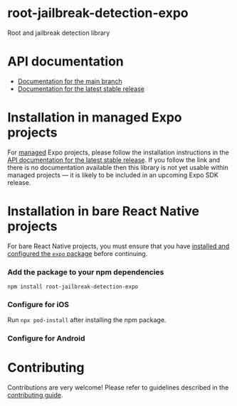 # root-jailbreak-detection-expo

Root and jailbreak detection library

# API documentation

- [Documentation for the main branch](https://github.com/expo/expo/blob/main/docs/pages/versions/unversioned/sdk/root-jailbreak-detection-expo.md)
- [Documentation for the latest stable release](https://docs.expo.dev/versions/latest/sdk/root-jailbreak-detection-expo/)

# Installation in managed Expo projects

For [managed](https://docs.expo.dev/archive/managed-vs-bare/) Expo projects, please follow the installation instructions in the [API documentation for the latest stable release](#api-documentation). If you follow the link and there is no documentation available then this library is not yet usable within managed projects &mdash; it is likely to be included in an upcoming Expo SDK release.

# Installation in bare React Native projects

For bare React Native projects, you must ensure that you have [installed and configured the `expo` package](https://docs.expo.dev/bare/installing-expo-modules/) before continuing.

### Add the package to your npm dependencies

```
npm install root-jailbreak-detection-expo
```

### Configure for iOS

Run `npx pod-install` after installing the npm package.


### Configure for Android



# Contributing

Contributions are very welcome! Please refer to guidelines described in the [contributing guide]( https://github.com/expo/expo#contributing).
